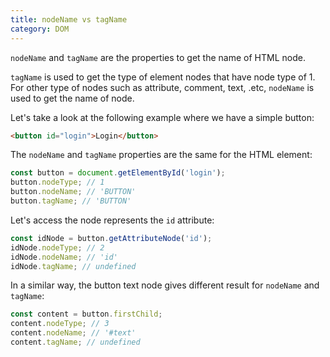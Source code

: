 ```yaml
---
title: nodeName vs tagName
category: DOM
---
```


`nodeName` and `tagName` are the properties to get the name of HTML node.

`tagName` is used to get the type of element nodes that have node type of 1. For other type of nodes such as attribute, comment, text, .etc,
`nodeName` is used to get the name of node.

Let's take a look at the following example where we have a simple button:

```html
<button id="login">Login</button>
```

The `nodeName` and `tagName` properties are the same for the HTML element:

```js
const button = document.getElementById('login');
button.nodeType; // 1
button.nodeName; // 'BUTTON'
button.tagName; // 'BUTTON'
```

Let's access the node represents the `id` attribute:

```js
const idNode = button.getAttributeNode('id');
idNode.nodeType; // 2
idNode.nodeName; // 'id'
idNode.tagName; // undefined
```

In a similar way, the button text node gives different result for `nodeName` and `tagName`:

```js
const content = button.firstChild;
content.nodeType; // 3
content.nodeName; // '#text'
content.tagName; // undefined
```
